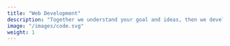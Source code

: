 ```yaml
---
title: "Web Development"
description: "Together we understand your goal and ideas, then we develop the user flow, wireframe, high fidelity mockups and clickable prototype for your application."
image: "/images/code.svg"
weight: 1
---
```

